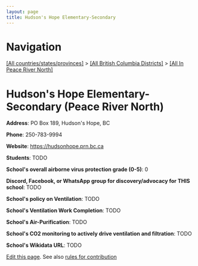 ```yaml
---
layout: page
title: Hudson's Hope Elementary-Secondary
---
```

# Navigation

[[All countries/states/provinces]](../../..) > [[All British Columbia Districts]](../..) > [[All In Peace River North]](..)

# Hudson's Hope Elementary-Secondary (Peace River North)

**Address**: PO Box 189, Hudson's Hope, BC

**Phone**: 250-783-9994

**Website**: <https://hudsonhope.prn.bc.ca>

**Students**: TODO

**School's overall airborne virus protection grade (0-5)**: 0

**Discord, Facebook, or WhatsApp group for discovery/advocacy for THIS school**: TODO

**School's policy on Ventilation**: TODO

**School's Ventilation Work Completion**: TODO

**School's Air-Purification**: TODO

**School's CO2 monitoring to actively drive ventilation and filtration**: TODO

**School's Wikidata URL**: TODO


[Edit this page](https://github.com/ventilate-schools/BC/edit/main/./Peace_River_North/Hudson's_Hope_Elementary-Secondary.md). See also [rules for contribution](../../../contribution-rules/)